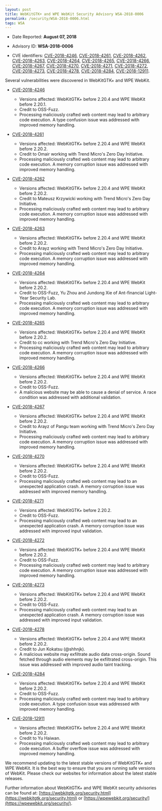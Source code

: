 ```yaml
---
layout: post
title: WebKitGTK+ and WPE WebKit Security Advisory WSA-2018-0006
permalink: /security/WSA-2018-0006.html
tags: WSA
---
```


* Date Reported: **August 07, 2018**

* Advisory ID: **WSA-2018-0006**

* CVE identifiers: [CVE-2018-4246](#CVE-2018-4246), [CVE-2018-4261](#CVE-2018-4261),
  [CVE-2018-4262](#CVE-2018-4262), [CVE-2018-4263](#CVE-2018-4263),
  [CVE-2018-4264](#CVE-2018-4264), [CVE-2018-4265](#CVE-2018-4265),
  [CVE-2018-4266](#CVE-2018-4266), [CVE-2018-4267](#CVE-2018-4267),
  [CVE-2018-4270](#CVE-2018-4270), [CVE-2018-4271](#CVE-2018-4271),
  [CVE-2018-4272](#CVE-2018-4272), [CVE-2018-4273](#CVE-2018-4273),
  [CVE-2018-4278](#CVE-2018-4278), [CVE-2018-4284](#CVE-2018-4284),
  [CVE-2018-12911](#CVE-2018-12911).


Several vulnerabilities were discovered in WebKitGTK+ and WPE WebKit.

* <a name="CVE-2018-4246" href="https://cve.mitre.org/cgi-bin/cvename.cgi?name=CVE-2018-4246">CVE-2018-4246</a>
  * Versions affected: WebKitGTK+ before 2.20.4 and WPE WebKit before
    2.20.1.
  * Credit to OSS-Fuzz.
  * Processing maliciously crafted web content may lead to arbitrary
    code execution. A type confusion issue was addressed with improved
    memory handling.

* <a name="CVE-2018-4261" href="https://cve.mitre.org/cgi-bin/cvename.cgi?name=CVE-2018-4261">CVE-2018-4261</a>
  * Versions affected: WebKitGTK+ before 2.20.4 and WPE WebKit before
    2.20.2.
  * Credit to Omair working with Trend Micro's Zero Day Initiative.
  * Processing maliciously crafted web content may lead to arbitrary
    code execution. A memory corruption issue was addressed with
    improved memory handling.

* <a name="CVE-2018-4262" href="https://cve.mitre.org/cgi-bin/cvename.cgi?name=CVE-2018-4262">CVE-2018-4262</a>
  * Versions affected: WebKitGTK+ before 2.20.4 and WPE WebKit before
    2.20.2.
  * Credit to Mateusz Krzywicki working with Trend Micro's Zero Day
    Initiative.
  * Processing maliciously crafted web content may lead to arbitrary
    code execution. A memory corruption issue was addressed with
    improved memory handling.

* <a name="CVE-2018-4263" href="https://cve.mitre.org/cgi-bin/cvename.cgi?name=CVE-2018-4263">CVE-2018-4263</a>
  * Versions affected: WebKitGTK+ before 2.20.4 and WPE WebKit before
    2.20.2.
  * Credit to Arayz working with Trend Micro's Zero Day Initiative.
  * Processing maliciously crafted web content may lead to arbitrary
    code execution. A memory corruption issue was addressed with
    improved memory handling.

* <a name="CVE-2018-4264" href="https://cve.mitre.org/cgi-bin/cvename.cgi?name=CVE-2018-4264">CVE-2018-4264</a>
  * Versions affected: WebKitGTK+ before 2.20.4 and WPE WebKit before
    2.20.2.
  * Credit to OSS-Fuzz, Yu Zhou and Jundong Xie of Ant-financial Light-
    Year Security Lab.
  * Processing maliciously crafted web content may lead to arbitrary
    code execution. A memory corruption issue was addressed with
    improved memory handling.

* <a name="CVE-2018-4265" href="https://cve.mitre.org/cgi-bin/cvename.cgi?name=CVE-2018-4265">CVE-2018-4265</a>
  * Versions affected: WebKitGTK+ before 2.20.4 and WPE WebKit before
    2.20.2.
  * Credit to cc working with Trend Micro's Zero Day Initiative.
  * Processing maliciously crafted web content may lead to arbitrary
    code execution. A memory corruption issue was addressed with
    improved memory handling.

* <a name="CVE-2018-4266" href="https://cve.mitre.org/cgi-bin/cvename.cgi?name=CVE-2018-4266">CVE-2018-4266</a>
  * Versions affected: WebKitGTK+ before 2.20.4 and WPE WebKit before
    2.20.2.
  * Credit to OSS-Fuzz.
  * A malicious website may be able to cause a denial of service. A race
    condition was addressed with additional validation.

* <a name="CVE-2018-4267" href="https://cve.mitre.org/cgi-bin/cvename.cgi?name=CVE-2018-4267">CVE-2018-4267</a>
  * Versions affected: WebKitGTK+ before 2.20.4 and WPE WebKit before
    2.20.2.
  * Credit to Arayz of Pangu team working with Trend Micro's Zero Day
    Initiative.
  * Processing maliciously crafted web content may lead to arbitrary
    code execution. A memory corruption issue was addressed with
    improved memory handling.

* <a name="CVE-2018-4270" href="https://cve.mitre.org/cgi-bin/cvename.cgi?name=CVE-2018-4270">CVE-2018-4270</a>
  * Versions affected: WebKitGTK+ before 2.20.4 and WPE WebKit before
    2.20.2.
  * Credit to OSS-Fuzz.
  * Processing maliciously crafted web content may lead to an unexpected
    application crash. A memory corruption issue was addressed with
    improved memory handling.

* <a name="CVE-2018-4271" href="https://cve.mitre.org/cgi-bin/cvename.cgi?name=CVE-2018-4271">CVE-2018-4271</a>
  * Versions affected: WebKitGTK+ before 2.20.2.
  * Credit to OSS-Fuzz.
  * Processing maliciously crafted web content may lead to an unexpected
    application crash. A memory corruption issue was addressed with
    improved input validation.

* <a name="CVE-2018-4272" href="https://cve.mitre.org/cgi-bin/cvename.cgi?name=CVE-2018-4272">CVE-2018-4272</a>
  * Versions affected: WebKitGTK+ before 2.20.4 and WPE WebKit before
    2.20.2.
  * Credit to OSS-Fuzz.
  * Processing maliciously crafted web content may lead to arbitrary
    code execution. A memory corruption issue was addressed with
    improved memory handling.

* <a name="CVE-2018-4273" href="https://cve.mitre.org/cgi-bin/cvename.cgi?name=CVE-2018-4273">CVE-2018-4273</a>
  * Versions affected: WebKitGTK+ before 2.20.4 and WPE WebKit before
    2.20.2.
  * Credit to OSS-Fuzz.
  * Processing maliciously crafted web content may lead to an unexpected
    application crash. A memory corruption issue was addressed with
    improved input validation.

* <a name="CVE-2018-4278" href="https://cve.mitre.org/cgi-bin/cvename.cgi?name=CVE-2018-4278">CVE-2018-4278</a>
  * Versions affected: WebKitGTK+ before 2.20.4 and WPE WebKit before
    2.20.2.
  * Credit to Jun Kokatsu (@shhnjk).
  * A malicious website may exfiltrate audio data cross-origin. Sound
    fetched through audio elements may be exfiltrated cross-origin. This
    issue was addressed with improved audio taint tracking.

* <a name="CVE-2018-4284" href="https://cve.mitre.org/cgi-bin/cvename.cgi?name=CVE-2018-4284">CVE-2018-4284</a>
  * Versions affected: WebKitGTK+ before 2.20.4 and WPE WebKit before
    2.20.2.
  * Credit to OSS-Fuzz.
  * Processing maliciously crafted web content may lead to arbitrary
    code execution. A type confusion issue was addressed with improved
    memory handling.

* <a name="CVE-2018-12911" href="https://cve.mitre.org/cgi-bin/cvename.cgi?name=CVE-2018-12911">CVE-2018-12911</a>
  * Versions affected: WebKitGTK+ before 2.20.4 and WPE WebKit before
    2.20.2.
  * Credit to Yu Haiwan.
  * Processing maliciously crafted web content may lead to arbitrary
    code execution. A buffer overflow issue was addressed with improved
    memory handling.


We recommend updating to the latest stable versions of WebKitGTK+ and
WPE WebKit. It is the best way to ensure that you are running safe
versions of WebKit. Please check our websites for information about the
latest stable releases.

Further information about WebKitGTK+ and WPE WebKit security advisories can be found at:
[https://webkitgtk.org/security.html](https://webkitgtk.org/security.html) or [https://wpewebkit.org/security/](https://wpewebkit.org/security/).

